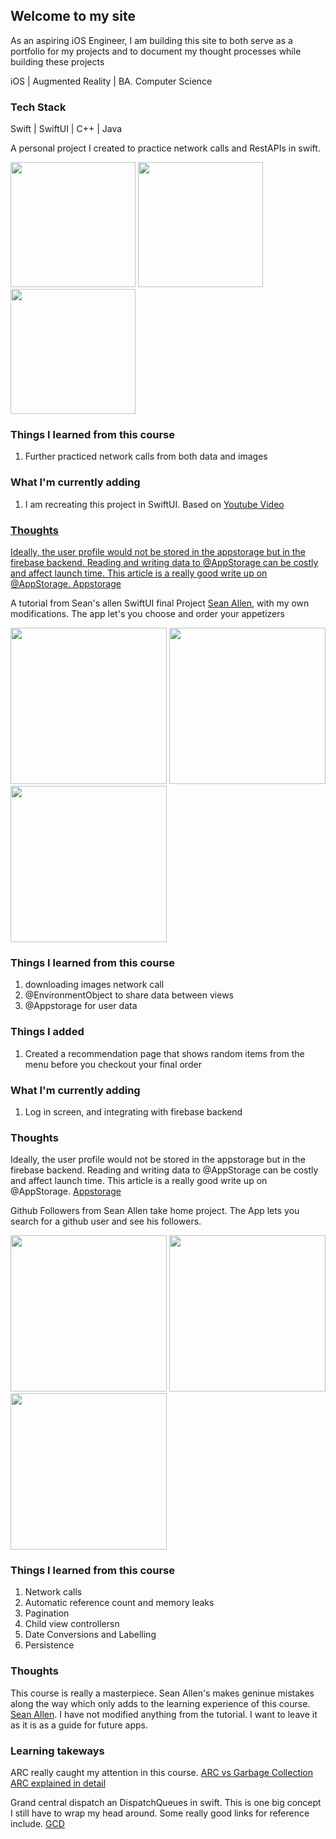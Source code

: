 ## Welcome to my site

As an aspiring iOS Engineer, I am building this site to both serve as a portfolio for my projects and to document my thought processes while building these projects

iOS | Augmented Reality | BA. Computer Science

### Tech Stack
<p> Swift | SwiftUI | C++ | Java </p>

<p> A personal project I created to practice network calls and RestAPIs in swift. </p>

<p float="left">
  
  <img src="https://user-images.githubusercontent.com/19821123/106037447-b1462780-60a4-11eb-8005-5bbecb725fdf.png" width=200/>
   <img src="https://user-images.githubusercontent.com/19821123/106037463-b5724500-60a4-11eb-8679-d95c3bfbe961.png" width=200/>
    <img src="https://user-images.githubusercontent.com/19821123/106037471-b6a37200-60a4-11eb-97d1-514def284e0d.png" width=200/>
</p>

### Things I learned from this course

<ol>
  <li>Further practiced network calls from both data and images</li>
</ol> 

### What I'm currently adding

<ol>
  <li> I am recreating this project in SwiftUI. Based on <a href="https://www.youtube.com/watch?v=cTNhMgNV53s&t=1236s">Youtube Video</li>
</ol>

### Thoughts
<p> Ideally, the user profile would not be stored in the appstorage but in the firebase backend. 
Reading and writing data to @AppStorage can be costly and affect launch time. 
This article is a really good write up on @AppStorage. <a href="https://medium.com/swlh/introducing-appstorage-in-swiftui-470a56f5ba9e">Appstorage</a></p>


<p> A tutorial from Sean's allen SwiftUI final Project <a href="https://seanallen.co/">Sean Allen</a>, with my own modifications. The app let's you choose and order your appetizers</p>

<p float="left">
  
  <img src="https://user-images.githubusercontent.com/19821123/106019383-9669b800-6090-11eb-9dde-3b42b3f83282.png" width=250/>
   <img src="https://user-images.githubusercontent.com/19821123/106019389-979ae500-6090-11eb-873e-09fe57ab7ea2.png" width=250/>
    <img src="https://user-images.githubusercontent.com/19821123/106019392-98cc1200-6090-11eb-87ea-0dd209b6f326.png" width=250/>
</p>

### Things I learned from this course

<ol>
  <li>downloading images network call</li>
  <li>@EnvironmentObject to share data between views</li>
  <li>@Appstorage for user data</li>
</ol> 

### Things I added

<ol>
  <li> Created a recommendation page that shows random items from the menu before you checkout your final order</li>
</ol>

### What I'm currently adding

<ol>
  <li> Log in screen, and integrating with firebase backend </li>
</ol>

### Thoughts
Ideally, the user profile would not be stored in the appstorage but in the firebase backend. 
Reading and writing data to @AppStorage can be costly and affect launch time. 
This article is a really good write up on @AppStorage. <a href="https://medium.com/swlh/introducing-appstorage-in-swiftui-470a56f5ba9e">Appstorage</a>


<p> Github Followers from Sean Allen take home project. The App lets you search for a github user and see his followers. 

<p float="left">
  
  <img src="https://user-images.githubusercontent.com/19821123/106019383-9669b800-6090-11eb-9dde-3b42b3f83282.png" width=250/>
   <img src="https://user-images.githubusercontent.com/19821123/106019389-979ae500-6090-11eb-873e-09fe57ab7ea2.png" width=250/>
    <img src="https://user-images.githubusercontent.com/19821123/106019392-98cc1200-6090-11eb-87ea-0dd209b6f326.png" width=250/>
</p>

### Things I learned from this course
<ol>
  <li>Network calls</li>
  <li>Automatic reference count and memory leaks</li>
  <li>Pagination</li>
  <li>Child view controllersn</li>
  <li>Date Conversions and Labelling</li>
  <li>Persistence</li>
</ol> 


### Thoughts
This course is really a masterpiece. Sean Allen's makes geninue mistakes along the way which only adds to the learning experience of this course. <a href="https://seanallen.co/">Sean Allen</a>. I have not modified anything from the tutorial. I want to leave it as it is as a guide for future apps. 

### Learning takeways
ARC really caught my attention in this course. <a href="https://medium.com/computed-comparisons/garbage-collection-vs-automatic-reference-counting-a420bd4c7c81">ARC vs Garbage Collection</a> <a href="https://medium.com/computed-comparisons/garbage-collection-vs-automatic-reference-counting-a420bd4c7c81">ARC explained in detail</a>

Grand central dispatch an DispatchQueues in swift. This is one big concept I still have to wrap my head around. 
Some really good links for reference include. 
<a href="https://medium.com/@KentaKodashima/swift-grand-central-dispatch-gcd-80bcb16a147f">GCD</a>


